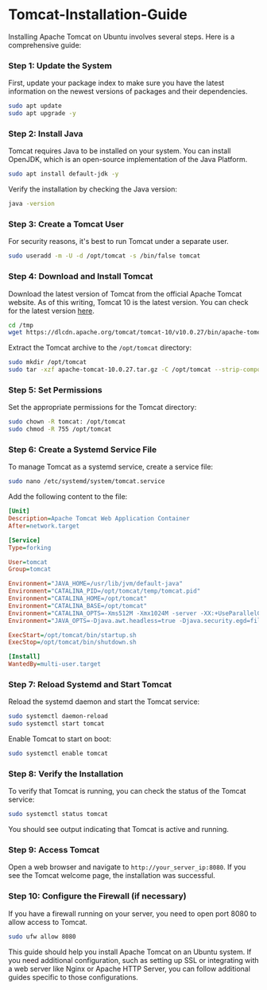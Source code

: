 # Tomcat-Installation-Guide

Installing Apache Tomcat on Ubuntu involves several steps. Here is a comprehensive guide:

### Step 1: Update the System
First, update your package index to make sure you have the latest information on the newest versions of packages and their dependencies.

```bash
sudo apt update
sudo apt upgrade -y
```

### Step 2: Install Java
Tomcat requires Java to be installed on your system. You can install OpenJDK, which is an open-source implementation of the Java Platform.

```bash
sudo apt install default-jdk -y
```

Verify the installation by checking the Java version:

```bash
java -version
```

### Step 3: Create a Tomcat User
For security reasons, it's best to run Tomcat under a separate user.

```bash
sudo useradd -m -U -d /opt/tomcat -s /bin/false tomcat
```

### Step 4: Download and Install Tomcat
Download the latest version of Tomcat from the official Apache Tomcat website. As of this writing, Tomcat 10 is the latest version. You can check for the latest version [here](https://tomcat.apache.org/).

```bash
cd /tmp
wget https://dlcdn.apache.org/tomcat/tomcat-10/v10.0.27/bin/apache-tomcat-10.0.27.tar.gz
```

Extract the Tomcat archive to the `/opt/tomcat` directory:

```bash
sudo mkdir /opt/tomcat
sudo tar -xzf apache-tomcat-10.0.27.tar.gz -C /opt/tomcat --strip-components=1
```

### Step 5: Set Permissions
Set the appropriate permissions for the Tomcat directory:

```bash
sudo chown -R tomcat: /opt/tomcat
sudo chmod -R 755 /opt/tomcat
```

### Step 6: Create a Systemd Service File
To manage Tomcat as a systemd service, create a service file:

```bash
sudo nano /etc/systemd/system/tomcat.service
```

Add the following content to the file:

```ini
[Unit]
Description=Apache Tomcat Web Application Container
After=network.target

[Service]
Type=forking

User=tomcat
Group=tomcat

Environment="JAVA_HOME=/usr/lib/jvm/default-java"
Environment="CATALINA_PID=/opt/tomcat/temp/tomcat.pid"
Environment="CATALINA_HOME=/opt/tomcat"
Environment="CATALINA_BASE=/opt/tomcat"
Environment="CATALINA_OPTS=-Xms512M -Xmx1024M -server -XX:+UseParallelGC"
Environment="JAVA_OPTS=-Djava.awt.headless=true -Djava.security.egd=file:/dev/./urandom"

ExecStart=/opt/tomcat/bin/startup.sh
ExecStop=/opt/tomcat/bin/shutdown.sh

[Install]
WantedBy=multi-user.target
```

### Step 7: Reload Systemd and Start Tomcat
Reload the systemd daemon and start the Tomcat service:

```bash
sudo systemctl daemon-reload
sudo systemctl start tomcat
```

Enable Tomcat to start on boot:

```bash
sudo systemctl enable tomcat
```

### Step 8: Verify the Installation
To verify that Tomcat is running, you can check the status of the Tomcat service:

```bash
sudo systemctl status tomcat
```

You should see output indicating that Tomcat is active and running.

### Step 9: Access Tomcat
Open a web browser and navigate to `http://your_server_ip:8080`. If you see the Tomcat welcome page, the installation was successful.

### Step 10: Configure the Firewall (if necessary)
If you have a firewall running on your server, you need to open port 8080 to allow access to Tomcat.

```bash
sudo ufw allow 8080
```

This guide should help you install Apache Tomcat on an Ubuntu system. If you need additional configuration, such as setting up SSL or integrating with a web server like Nginx or Apache HTTP Server, you can follow additional guides specific to those configurations.
